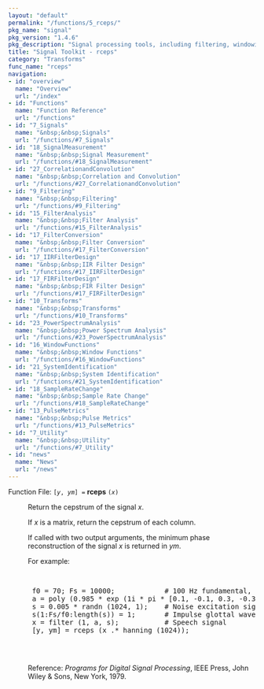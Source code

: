 ```yaml
---
layout: "default"
permalink: "/functions/5_rceps/"
pkg_name: "signal"
pkg_version: "1.4.6"
pkg_description: "Signal processing tools, including filtering, windowing and display functions."
title: "Signal Toolkit - rceps"
category: "Transforms"
func_name: "rceps"
navigation:
- id: "overview"
  name: "Overview"
  url: "/index"
- id: "Functions"
  name: "Function Reference"
  url: "/functions"
- id: "7_Signals"
  name: "&nbsp;&nbsp;Signals"
  url: "/functions/#7_Signals"
- id: "18_SignalMeasurement"
  name: "&nbsp;&nbsp;Signal Measurement"
  url: "/functions/#18_SignalMeasurement"
- id: "27_CorrelationandConvolution"
  name: "&nbsp;&nbsp;Correlation and Convolution"
  url: "/functions/#27_CorrelationandConvolution"
- id: "9_Filtering"
  name: "&nbsp;&nbsp;Filtering"
  url: "/functions/#9_Filtering"
- id: "15_FilterAnalysis"
  name: "&nbsp;&nbsp;Filter Analysis"
  url: "/functions/#15_FilterAnalysis"
- id: "17_FilterConversion"
  name: "&nbsp;&nbsp;Filter Conversion"
  url: "/functions/#17_FilterConversion"
- id: "17_IIRFilterDesign"
  name: "&nbsp;&nbsp;IIR Filter Design"
  url: "/functions/#17_IIRFilterDesign"
- id: "17_FIRFilterDesign"
  name: "&nbsp;&nbsp;FIR Filter Design"
  url: "/functions/#17_FIRFilterDesign"
- id: "10_Transforms"
  name: "&nbsp;&nbsp;Transforms"
  url: "/functions/#10_Transforms"
- id: "23_PowerSpectrumAnalysis"
  name: "&nbsp;&nbsp;Power Spectrum Analysis"
  url: "/functions/#23_PowerSpectrumAnalysis"
- id: "16_WindowFunctions"
  name: "&nbsp;&nbsp;Window Functions"
  url: "/functions/#16_WindowFunctions"
- id: "21_SystemIdentification"
  name: "&nbsp;&nbsp;System Identification"
  url: "/functions/#21_SystemIdentification"
- id: "18_SampleRateChange"
  name: "&nbsp;&nbsp;Sample Rate Change"
  url: "/functions/#18_SampleRateChange"
- id: "13_PulseMetrics"
  name: "&nbsp;&nbsp;Pulse Metrics"
  url: "/functions/#13_PulseMetrics"
- id: "7_Utility"
  name: "&nbsp;&nbsp;Utility"
  url: "/functions/#7_Utility"
- id: "news"
  name: "News"
  url: "/news"
---
```

<dl class="first-deftypefn">
<dt class="deftypefn" id="index-rceps"><span class="category-def">Function File: </span><span><code class="def-type">[<var class="var">y</var>, <var class="var">ym</var>] =</code> <strong class="def-name">rceps</strong> <code class="def-code-arguments">(<var class="var">x</var>)</code><a class="copiable-link" href="#index-rceps"></a></span></dt>
<dd><p>Return the cepstrum of the signal <var class="var">x</var>.
</p>
<p>If <var class="var">x</var> is a matrix, return the cepstrum of each column.
</p>
<p>If called with two output arguments, the minimum phase reconstruction of
 the signal <var class="var">x</var> is returned in <var class="var">ym</var>.
</p>
<p>For example:
</p>
<div class="example">
<pre class="example-preformatted"> </pre><div class="group"><pre class="example-preformatted"> f0 = 70; Fs = 10000;            # 100 Hz fundamental, 10kHz sampling rate
 a = poly (0.985 * exp (1i * pi * [0.1, -0.1, 0.3, -0.3])); # two formants
 s = 0.005 * randn (1024, 1);    # Noise excitation signal
 s(1:Fs/f0:length(s)) = 1;       # Impulse glottal wave
 x = filter (1, a, s);           # Speech signal
 [y, ym] = rceps (x .* hanning (1024));
 </pre></div><pre class="example-preformatted"> </pre></div>

<p>Reference: <cite class="cite">Programs for Digital Signal Processing</cite>, IEEE Press,
 John Wiley &amp; Sons, New York, 1979.
 </p></dd></dl>